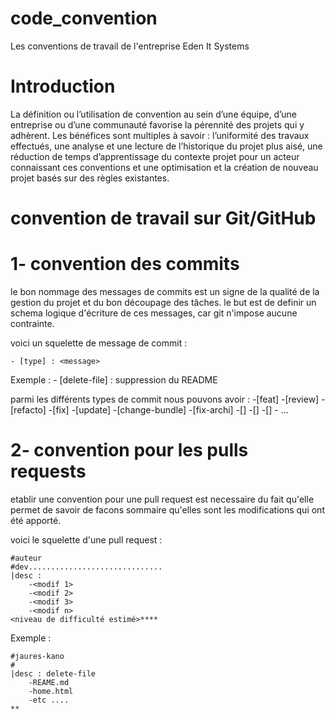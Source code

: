 # code_convention
Les conventions de travail de l'entreprise Eden It Systems

# Introduction

La définition ou l’utilisation de convention au sein d’une équipe, d’une entreprise ou d’une communauté favorise la pérennité des projets qui y adhèrent. Les bénéfices sont multiples à savoir : l’uniformité des travaux effectués, une analyse et une lecture de l’historique du projet plus aisé, une réduction de temps d’apprentissage du contexte projet pour un acteur connaissant ces conventions et une optimisation et la création de nouveau projet basés sur des règles existantes.

# convention de travail sur Git/GitHub

# 1- convention des commits

le bon nommage des messages de commits est un signe de la qualité de la gestion du projet et du bon découpage des tâches.
le but est de definir un schema logique d'écriture de ces messages, car git n'impose aucune contrainte.

voici un squelette de message de commit  : 

    - [type] : <message>

Exemple : 
    - [delete-file] : suppression du README

parmi les différents types de commit nous pouvons avoir : 
    -[feat]
    -[review]
    -[refacto]
    -[fix]
    -[update]
    -[change-bundle]
    -[fix-archi]
    -[]
    -[]
    -[]
    - ...

# 2- convention pour les pulls requests

etablir une convention pour une pull request est necessaire du fait qu'elle permet de savoir de facons sommaire qu'elles sont les modifications qui ont été apporté.

voici le squelette d'une pull request : 

    #auteur
    #dev..............................
    |desc : 
        -<modif 1>
        -<modif 2>
        -<modif 3>
        -<modif n>
    <niveau de difficulté estimé>****

Exemple :

    #jaures-kano
    #
    |desc : delete-file
        -REAME.md
        -home.html
        -etc ....
    **

